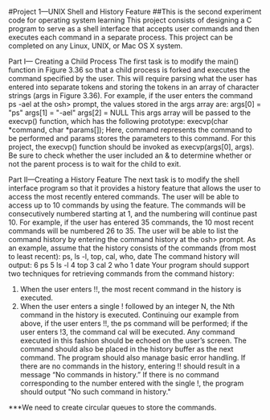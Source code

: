 #Project 1—UNIX Shell and History Feature
##This is the second experiment code for operating system learning
This project consists of designing a C program to serve as a shell interface
that accepts user commands and then executes each command in a separate
process. This project can be completed on any Linux, UNIX, or Mac OS X system.

Part I— Creating a Child Process
The first task is to modify the main() function in Figure 3.36 so that a child
process is forked and executes the command specified by the user. This will
require parsing what the user has entered into separate tokens and storing the
tokens in an array of character strings (args in Figure 3.36). For example, if the
user enters the command ps -ael at the osh> prompt, the values stored in the
args array are:
args[0] = "ps"
args[1] = "-ael"
args[2] = NULL
This args array will be passed to the execvp() function, which has the
following prototype:
execvp(char *command, char *params[]);
Here, command represents the command to be performed and params stores the
parameters to this command. For this project, the execvp() function should
be invoked as execvp(args[0], args). Be sure to check whether the user
included an & to determine whether or not the parent process is to wait for the
child to exit.

Part II—Creating a History Feature
The next task is to modify the shell interface program so that it provides
a history feature that allows the user to access the most recently entered
commands. The user will be able to access up to 10 commands by using the
feature. The commands will be consecutively numbered starting at 1, and
the numbering will continue past 10. For example, if the user has entered 35
commands, the 10 most recent commands will be numbered 26 to 35.
The user will be able to list the command history by entering the command
history
at the osh> prompt. As an example, assume that the history consists of the
commands (from most to least recent):
ps, ls -l, top, cal, who, date
The command history will output:
6 ps
5 ls -l
4 top
3 cal
2 who
1 date
Your program should support two techniques for retrieving commands
from the command history:
1. When the user enters !!, the most recent command in the history is
executed.
2. When the user enters a single ! followed by an integer N, the Nth
command in the history is executed.
Continuing our example from above, if the user enters !!, the ps command
will be performed; if the user enters !3, the command cal will be executed.
Any command executed in this fashion should be echoed on the user’s screen.
The command should also be placed in the history buffer as the next command.
The program should also manage basic error handling. If there are
no commands in the history, entering !! should result in a message “No
commands in history.” If there is no command corresponding to the number
entered with the single !, the program should output "No such command in
history."

***We need to create circular queues to store the commands.
